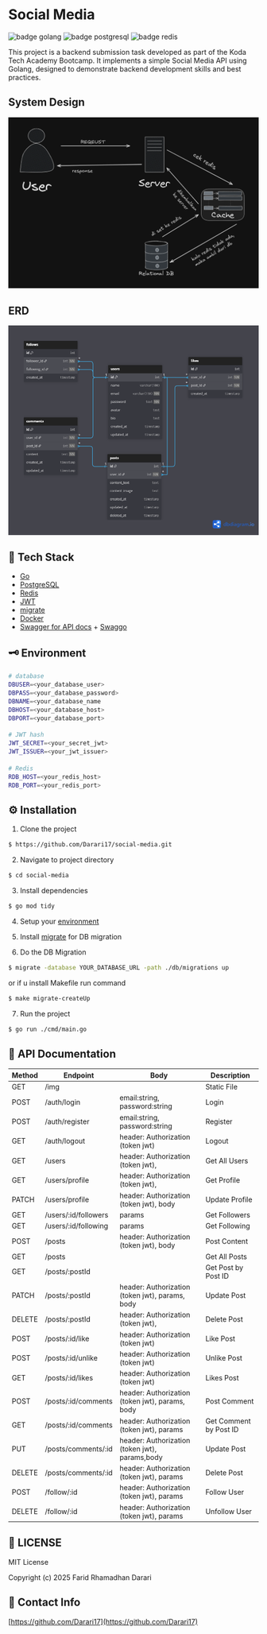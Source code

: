 # Social Media

![badge golang](https://img.shields.io/badge/Go-00ADD8?style=for-the-badge&logo=go&logoColor=white)
![badge postgresql](https://img.shields.io/badge/PostgreSQL-316192?style=for-the-badge&logo=postgresql&logoColor=white)
![badge redis](https://img.shields.io/badge/redis-%23DD0031.svg?&style=for-the-badge&logo=redis&logoColor=white)

This project is a backend submission task developed as part of the Koda Tech Academy Bootcamp. It implements a simple Social Media API using Golang, designed to demonstrate backend development skills and best practices.

## System Design

![System Design](system-design.png)

## ERD

![ERD](erd-social-media.png)

## 🔧 Tech Stack

- [Go](https://go.dev/dl/)
- [PostgreSQL](https://www.postgresql.org/download/)
- [Redis](https://redis.io/docs/latest/operate/oss_and_stack/install/archive/install-redis/install-redis-on-windows/)
- [JWT](https://github.com/golang-jwt/jwt)
- [migrate](https://github.com/golang-migrate/migrate)
- [Docker](https://docs.docker.com/engine/install/ubuntu/#install-using-the-repository)
- [Swagger for API docs](https://swagger.io/) + [Swaggo](https://github.com/swaggo/swag)

## 🗝️ Environment

```bash
# database
DBUSER=<your_database_user>
DBPASS=<your_database_password>
DBNAME=<your_database_name
DBHOST=<your_database_host>
DBPORT=<your_database_port>

# JWT hash
JWT_SECRET=<your_secret_jwt>
JWT_ISSUER=<your_jwt_issuer>

# Redis
RDB_HOST=<your_redis_host>
RDB_PORT=<your_redis_port>
```

## ⚙️ Installation

1. Clone the project

```sh
$ https://github.com/Darari17/social-media.git
```

2. Navigate to project directory

```sh
$ cd social-media
```

3. Install dependencies

```sh
$ go mod tidy
```

4. Setup your [environment](##-environment)

5. Install [migrate](https://github.com/golang-migrate/migrate/tree/master/cmd/migrate#installation) for DB migration

6. Do the DB Migration

```sh
$ migrate -database YOUR_DATABASE_URL -path ./db/migrations up
```

or if u install Makefile run command

```sh
$ make migrate-createUp
```

7. Run the project

```sh
$ go run ./cmd/main.go
```

## 🚧 API Documentation

| Method | Endpoint             | Body                                            | Description            |
| ------ | -------------------- | ----------------------------------------------- | ---------------------- |
| GET    | /img                 |                                                 | Static File            |
| POST   | /auth/login          | email:string, password:string                   | Login                  |
| POST   | /auth/register       | email:string, password:string                   | Register               |
| GET    | /auth/logout         | header: Authorization (token jwt)               | Logout                 |
| GET    | /users               | header: Authorization (token jwt),              | Get All Users          |
| GET    | /users/profile       | header: Authorization (token jwt),              | Get Profile            |
| PATCH  | /users/profile       | header: Authorization (token jwt), body         | Update Profile         |
| GET    | /users/:id/followers | params                                          | Get Followers          |
| GET    | /users/:id/following | params                                          | Get Following          |
| POST   | /posts               | header: Authorization (token jwt), body         | Post Content           |
| GET    | /posts               |                                                 | Get All Posts          |
| GET    | /posts/:postId       |                                                 | Get Post by Post ID    |
| PATCH  | /posts/:postId       | header: Authorization (token jwt), params, body | Update Post            |
| DELETE | /posts/:postId       | header: Authorization (token jwt),              | Delete Post            |
| POST   | /posts/:id/like      | header: Authorization (token jwt)               | Like Post              |
| POST   | /posts/:id/unlike    | header: Authorization (token jwt)               | Unlike Post            |
| GET    | /posts/:id/likes     | header: Authorization (token jwt)               | Likes Post             |
| POST   | /posts/:id/comments  | header: Authorization (token jwt), params, body | Post Comment           |
| GET    | /posts/:id/comments  | header: Authorization (token jwt), params       | Get Comment by Post ID |
| PUT    | /posts/comments/:id  | header: Authorization (token jwt), params,body  | Update Post            |
| DELETE | /posts/comments/:id  | header: Authorization (token jwt), params       | Delete Post            |
| POST   | /follow/:id          | header: Authorization (token jwt), params       | Follow User            |
| DELETE | /follow/:id          | header: Authorization (token jwt), params       | Unfollow User          |

## 📄 LICENSE

MIT License

Copyright (c) 2025 Farid Rhamadhan Darari

## 📧 Contact Info

[https://github.com/Darari17](https://github.com/Darari17)
